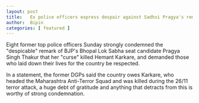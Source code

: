 ```yaml
---
layout: post
title:   Ex police officers express despair against Sadhvi Pragya's remark  
author:  Bipin
categories: [ featured ]
---
```


Eight former top police officers Sunday strongly condemned the "despicable" remark of BJP's Bhopal Lok Sabha seat candidate Pragya Singh Thakur that her "curse" killed Hemant Karkare, and demanded those who laid down their lives for the country be respected. 

In a statement, the former DGPs said the country owes Karkare, who headed the Maharashtra Anti-Terror Squad and was killed during the 26/11 terror attack, a huge debt of gratitude and anything that detracts from this is worthy of strong condemnation.


 
 
